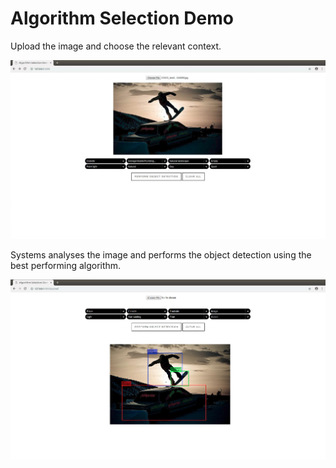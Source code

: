 # Algorithm Selection Demo

Upload the image and choose the relevant context.

![image selection and context description](demo1.jpg)

Systems analyses the image and performs the object detection using the best performing algorithm.

![result of object detection](demo2.jpg)
